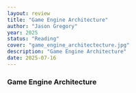 ```yaml
---
layout: review
title: "Game Engine Architecture"
author: "Jason Gregory"
year: 2025
status: "Reading"
cover: "game_engine_architectecture.jpg"
description: "Game Engine Architecture"
date: 2025-07-16
---
```


### Game Engine Architecture